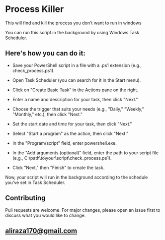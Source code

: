 # Process Killer
This will find and kill the process you don't want to run in windows

You can run this script in the background by using Windows Task Scheduler. 

## Here's how you can do it:

-  Save your PowerShell script in a file with a .ps1 extension (e.g., check_process.ps1).

-  Open Task Scheduler (you can search for it in the Start menu).

-  Click on "Create Basic Task" in the Actions pane on the right.

-  Enter a name and description for your task, then click "Next."

-  Choose the trigger that suits your needs (e.g., "Daily," "Weekly," "Monthly," etc.), then click "Next."

-  Set the start date and time for your task, then click "Next."

-  Select "Start a program" as the action, then click "Next."

-  In the "Program/script" field, enter powershell.exe.

-  In the "Add arguments (optional)" field, enter the path to your script file (e.g., C:\path\to\your\script\check_process.ps1).

-  Click "Next," then "Finish" to create the task.

Now, your script will run in the background according to the schedule you've set in Task Scheduler.

## Contributing

Pull requests are welcome. For major changes, please open an issue first
to discuss what you would like to change.

## aliraza170@gmail.com
